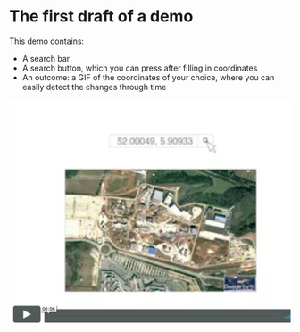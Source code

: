 # The first draft of a demo

This demo contains:
- A search bar
- A search button, which you can press after filling in coordinates
- An outcome: a GIF of the coordinates of your choice, where you can easily detect the changes through time

[![First demo draft](images/demo_01.png)](https://vimeo.com/209785738)  